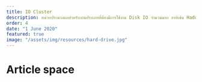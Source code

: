 ```yaml
---
title: IO Cluster
description: หน่วยประมวลผลสำหรับงานประเภทที่ต้องมีการใช้งาน Disk IO จำนวนมาก อาทิเช่น Hadoop
order: 4
date: "1 June 2020"
featured: true
image: "/assets/img/resources/hard-drive.jpg"
---
```


# Article space
